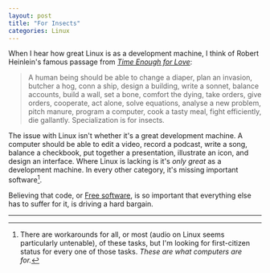 ```yaml
---
layout: post
title: "For Insects"
categories: Linux
---
```


When I hear how great Linux is as a development machine, I think of Robert Heinlein's famous passage from [*Time Enough for Love*](https://en.wikipedia.org/wiki/Time_Enough_for_Love):

> A human being should be able to change a diaper, plan an invasion, butcher a hog, conn a ship, design a building, write a sonnet, balance accounts, build a wall, set a bone, comfort the dying, take orders, give orders, cooperate, act alone, solve equations, analyse a new problem, pitch manure, program a computer, cook a tasty meal, fight efficiently, die gallantly. Specialization is for insects.

The issue with Linux isn't whether it's a great development machine. A computer should be able to edit a video, record a podcast, write a song, balance a checkbook, put together a presentation, illustrate an icon, and design an interface. Where Linux is lacking is it's *only great* as a development machine. In every other category, it's missing important software[^workarounds].

Believing that code, or [Free software](https://en.wikipedia.org/wiki/Free_software), is so important that everything else has to suffer for it, is driving a hard bargain.

* * *

[^workarounds]: There are workarounds for all, or most (audio on Linux seems particularly untenable), of these tasks, but I'm looking for first-citizen status for every one of those tasks. *These are what computers are for.*
